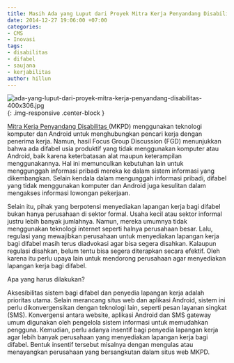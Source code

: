 ```yaml
---
title: Masih Ada yang Luput dari Proyek Mitra Kerja Penyandang Disabilitas
date: 2014-12-27 19:06:00 +07:00
categories:
- CMS
- Inovasi
tags:
- disabilitas
- difabel
- saujana
- kerjabilitas
author: hillun
---
```


![ada-yang-luput-dari-proyek-mitra-kerja-penyandang-disabilitas-400x306.jpg](/uploads/ada-yang-luput-dari-proyek-mitra-kerja-penyandang-disabilitas-400x306.jpg){: .img-responsive .center-block }

[Mitra Kerja Penyandang Disabilitas ](http://ciptamedia.org/mitra-kerja-penyandang-disabilitas/)(MKPD) menggunakan teknologi komputer dan Android untuk menghubungkan pencari kerja dengan penerima kerja. Namun, hasil Focus Group Discussion (FGD) menunjukkan bahwa ada difabel usia produktif yang tidak menggunakan komputer atau Android, baik karena keterbatasan alat maupun keterampilan menggunakannya. Hal ini memunculkan kebutuhan lain untuk menggunggah informasi pribadi mereka ke dalam sistem informasi yang dikembangkan. Selain kendala dalam mengunggah informasi pribadi, difabel yang tidak menggunakan komputer dan Android juga kesulitan dalam mengakses informasi lowongan pekerjaan.

Selain itu, pihak yang berpotensi menyediakan lapangan kerja bagi difabel bukan hanya perusahaan di sektor formal. Usaha kecil atau sektor informal justru lebih banyak jumlahnya. Namun, mereka umumnya tidak menggunakan teknologi internet seperti halnya perusahaan besar. Lalu, regulasi yang mewajibkan perusahaan untuk menyediakan lapangan kerja bagi difabel masih terus diadvokasi agar bisa segera disahkan. Kalaupun regulasi disahkan, belum tentu bisa segera diterapkan secara efektif. Oleh karena itu perlu upaya lain untuk mendorong perusahaan agar menyediakan lapangan kerja bagi difabel.

Apa yang harus dilakukan?

Aksesibilitas sistem bagi difabel dan penyedia lapangan kerja adalah prioritas utama. Selain merancang situs web dan aplikasi Android, sistem ini perlu dikonvergensikan dengan teknologi lain, seperti pesan layanan singkat (SMS). Konvergensi antara website, aplikasi Android dan SMS gateway umum digunakan oleh pengelola sistem informasi untuk memudahkan pengguna. Kemudian, perlu adanya insentif bagi penyedia lapangan kerja agar lebih banyak perusahaan yang menyediakan lapangan kerja bagi difabel. Bentuk insentif tersebut misalnya dengan mengulas atau menayangkan perusahaan yang bersangkutan dalam situs web MKPD.